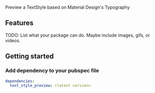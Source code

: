 Preview a TextStyle based on Material Design's Typography

## Features

TODO: List what your package can do. Maybe include images, gifs, or videos.

## Getting started

### Add dependency to your pubspec file

```yaml
dependencies:
  text_style_preview: <latest version>
```
